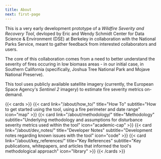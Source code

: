 ```yaml
---
title: About
next: first-page
---
```


This is a very early development prototype of a _Wildfire Severity and Recovery Tool_, devloped by Eric and Wendy Schmidt Center for Data Science & Environment (DSE) at Berkeley in collaboration with the National Parks Service, meant to gather feedback from interested collaborators and users.

The core of this collaboration comes from a need to better understand the severity of fires occuring in low biomass areas - in our initial case, in Southern California (specifically, Joshua Tree National Park and Mojave National Preserve).

This tool uses publicly available satellite imagery (currently, the European Space Agency's _Sentinel 2_ imagery) to estimate fire severity metrics on-demand.

{{< cards >}}
{{< card link="/about/how_to/" title="How To" subtitle="How to get started using the tool, using a fire perimeter and date range" icon="map" >}}
{{< card link="/about/methodology/" title="Methodology" subtitle="Underlying methodology and assumptions for disturbance severity metrics used within the tool" icon="academic-cap" >}}
{{< card link="/about/dev_notes/" title="Developer Notes" subtitle="Development notes regarding known issues with the tool" icon="code" >}}
{{< card link="/about/key_references/" title="Key References" subtitle="Key publications, whitepapers, and articles that informed the tool's methodological approach" icon="library" >}}
{{< /cards >}}
